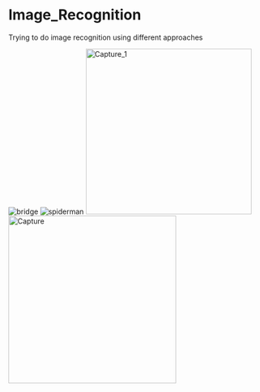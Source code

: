 # Image_Recognition

Trying to do image recognition using different approaches

![bridge](https://user-images.githubusercontent.com/68287058/97287699-e60ace80-186a-11eb-95d6-43a68e78a4e3.png)
![spiderman](https://user-images.githubusercontent.com/68287058/97287710-e99e5580-186a-11eb-9179-5edca3225061.png)
<img width="327" alt="Capture_1" src="https://user-images.githubusercontent.com/68287058/97287744-f458ea80-186a-11eb-9ab5-377c3f559707.PNG">
<img width="331" alt="Capture" src="https://user-images.githubusercontent.com/68287058/97287755-f6bb4480-186a-11eb-8706-3422953e36de.PNG">

